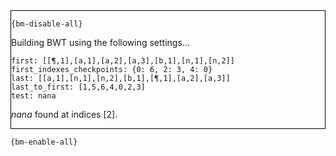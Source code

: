 <div style="border:1px solid black;">

`{bm-disable-all}`

Building BWT using the following settings...

```
first: [[¶,1],[a,1],[a,2],[a,3],[b,1],[n,1],[n,2]]
first_indexes_checkpoints: {0: 6, 2: 3, 4: 0}
last: [[a,1],[n,1],[n,2],[b,1],[¶,1],[a,2],[a,3]]
last_to_first: [1,5,6,4,0,2,3]
test: nana

```


*nana* found at indices [2].
</div>

`{bm-enable-all}`

